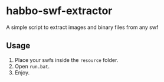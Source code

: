 # habbo-swf-extractor
A simple script to extract images and binary files from any swf

## Usage
1. Place your swfs inside the `resource` folder.
2. Open `run.bat`.
3. Enjoy.

